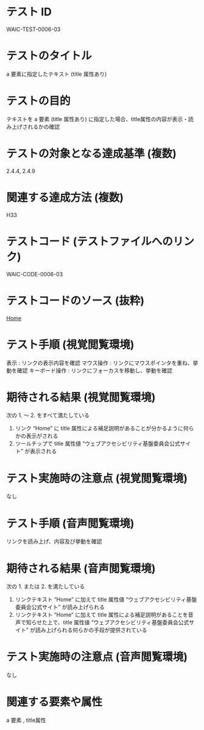 

# テスト ID
WAIC-TEST-0006-03

# テストのタイトル
a 要素に指定したテキスト (title 属性あり)

# テストの目的
テキストを a 要素 (title 属性あり) に指定した場合、title属性の内容が表示・読み上げされるかの確認

# テストの対象となる達成基準 (複数)
2.4.4, 2.4.9

# 関連する達成方法 (複数)
H33

# テストコード (テストファイルへのリンク)
WAIC-CODE-0006-03

# テストコードのソース (抜粋)
<div>
<p><a href="http://waic.jp/" title="ウェブアクセシビリティ基盤委員会公式サイト">Home</a></p>
</div>

# テスト手順 (視覚閲覧環境)
表示 : リンクの表示内容を確認
マウス操作 : リンクにマウスポインタを重ね、挙動を確認
キーボード操作 : リンクにフォーカスを移動し、挙動を確認

# 期待される結果 (視覚閲覧環境)
次の 1. 〜 2. をすべて満たしている
1. リンク “Home” に title 属性による補足説明があることが分かるように何らかの表示がされる 
2. ツールチップで title 属性値 “ウェブアクセシビリティ基盤委員会公式サイト” が表示される

# テスト実施時の注意点 (視覚閲覧環境)
なし

# テスト手順 (音声閲覧環境)
リンクを読み上げ、内容及び挙動を確認

# 期待される結果 (音声閲覧環境)
次の 1. または 2. を満たしている
1. リンクテキスト “Home” に加えて title 属性値 “ウェブアクセシビリティ基盤委員会公式サイト” が読み上げられる 
2. リンクテキスト “Home” に加えて title 属性による補足説明があることを音声で知らせた上で、title 属性値 “ウェブアクセシビリティ基盤委員会公式サイト” が読み上げられる何らかの手段が提供されている

# テスト実施時の注意点 (音声閲覧環境)
なし

# 関連する要素や属性
a 要素 , title属性


